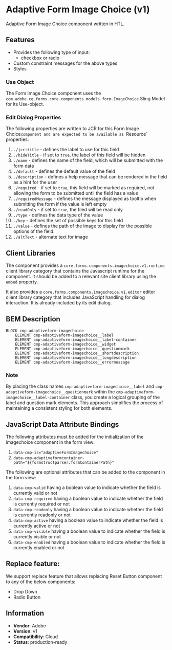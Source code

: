 <!--
Copyright 2024 Adobe

Licensed under the Apache License, Version 2.0 (the "License");
you may not use this file except in compliance with the License.
You may obtain a copy of the License at

    http://www.apache.org/licenses/LICENSE-2.0

Unless required by applicable law or agreed to in writing, software
distributed under the License is distributed on an "AS IS" BASIS,
WITHOUT WARRANTIES OR CONDITIONS OF ANY KIND, either express or implied.
See the License for the specific language governing permissions and
limitations under the License.
-->
Adaptive Form Image Choice (v1)
====
Adaptive Form Image Choice component written in HTL.

## Features

* Provides the following type of input:
  * checkbox or radio
* Custom constraint messages for the above types
* Styles

### Use Object
The Form Image Choice component uses the `com.adobe.cq.forms.core.components.models.form.ImageChoice` Sling Model for its Use-object.

### Edit Dialog Properties
The following properties are written to JCR for this Form Image Choice`component and are expected to be available as `Resource` properties:

1. `./jcr:title` - defines the label to use for this field
2. `./hideTitle` - if set to `true`, the label of this field will be hidden
3. `./name` - defines the name of the field, which will be submitted with the form data
4. `./default` - defines the default value of the field
5. `./description` - defines a help message that can be rendered in the field as a hint for the user
6. `./required` - if set to `true`, this field will be marked as required, not allowing the form to be submitted until the field has a value
7. `./requiredMessage` - defines the message displayed as tooltip when submitting the form if the value is left empty
8. `./readOnly` - if set to `true`, the filed will be read only
9. `./type` - defines the data type of the value
9. `./key` - defines the set of possible keys for this field
10. `./value` - defines the path of the image to display for the possible options of the field.
11. `./altText` - alternate text for image

## Client Libraries
The component provides a `core.forms.components.imagechoice.v1.runtime` client library category that contains the Javascript runtime for the component.
It should be added to a relevant site client library using the `embed` property.

It also provides a `core.forms.components.imagechoice.v1.editor` editor client library category that includes
JavaScript handling for dialog interaction. It is already included by its edit dialog.

## BEM Description
```
BLOCK cmp-adaptiveform-imagechoice
    ELEMENT cmp-adaptiveform-imagechoice__label
    ELEMENT cmp-adaptiveform-imagechoice__label-container
    ELEMENT cmp-adaptiveform-imagechoice__widget
    ELEMENT cmp-adaptiveform-imagechoice__questionmark
    ELEMENT cmp-adaptiveform-imagechoice__shortdescription
    ELEMENT cmp-adaptiveform-imagechoice__longdescription
    ELEMENT cmp-adaptiveform-imagechoice__errormessage
```

### Note
By placing the class names `cmp-adaptiveform-imagechoice__label` and `cmp-adaptiveform-imagechoice__questionmark` within the `cmp-adaptiveform-imagechoice__label-container` class, you create a logical grouping of the label and question mark elements. This approach simplifies the process of maintaining a consistent styling for both elements.

## JavaScript Data Attribute Bindings

The following attributes must be added for the initialization of the imagechoice component in the form view:
1. `data-cmp-is="adaptiveFormImagechoice"`
2. `data-cmp-adaptiveformcontainer-path="${formstructparser.formContainerPath}"`


The following are optional attributes that can be added to the component in the form view:
1. `data-cmp-valid` having a boolean value to indicate whether the field is currently valid or not
2. `data-cmp-required` having a boolean value to indicate whether the field is currently required or not
3. `data-cmp-readonly` having a boolean value to indicate whether the field is currently readonly or not
4. `data-cmp-active` having a boolean value to indicate whether the field is currently active or not
5. `data-cmp-visible` having a boolean value to indicate whether the field is currently visible or not
6. `data-cmp-enabled` having a boolean value to indicate whether the field is currently enabled or not

## Replace feature:
We support replace feature that allows replacing Reset Button component to any of the below components:

* Drop Down
* Radio Button

## Information
* **Vendor**: Adobe
* **Version**: v1
* **Compatibility**: Cloud
* **Status**: production-ready



